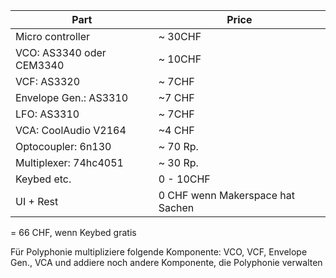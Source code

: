| Part | Price |
| ---- | ---- |
| Micro controller | ~ 30CHF |
| VCO: AS3340 oder CEM3340 | ~ 10CHF |
| VCF: AS3320 | ~ 7CHF |
| Envelope Gen.: AS3310 | ~7 CHF |
| LFO: AS3310 | ~ 7CHF |
| VCA: CoolAudio V2164 | ~4 CHF |
| Optocoupler: 6n130 | ~ 70 Rp. |
| Multiplexer: 74hc4051 | ~ 30 Rp. |
| Keybed etc. | 0 - 10CHF |
| UI + Rest | 0 CHF wenn Makerspace hat Sachen |

= 66 CHF, wenn Keybed gratis

Für Polyphonie multipliziere folgende Komponente: 
VCO, VCF, Envelope Gen., VCA und addiere noch andere Komponente, die Polyphonie verwalten